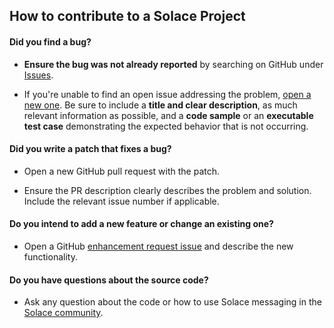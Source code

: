 ## How to contribute to a Solace Project

#### **Did you find a bug?**

* **Ensure the bug was not already reported** by searching on GitHub under [Issues](https://github.com/mdspielman/solace-jms-spring-boot/issues).

* If you're unable to find an open issue addressing the problem, [open a new one](https://github.com/mdspielman/solace-jms-spring-boot/issues/new). Be sure to include a **title and clear description**, as much relevant information as possible, and a **code sample** or an **executable test case** demonstrating the expected behavior that is not occurring.

#### **Did you write a patch that fixes a bug?**

* Open a new GitHub pull request with the patch.

* Ensure the PR description clearly describes the problem and solution. Include the relevant issue number if applicable.

#### **Do you intend to add a new feature or change an existing one?**

* Open a GitHub [enhancement request issue](https://github.com/mdspielman/solace-jms-spring-boot/issues/new) and describe the new functionality.

#### **Do you have questions about the source code?**

* Ask any question about the code or how to use Solace messaging in the [Solace community](http://dev.solace.com/community/).
